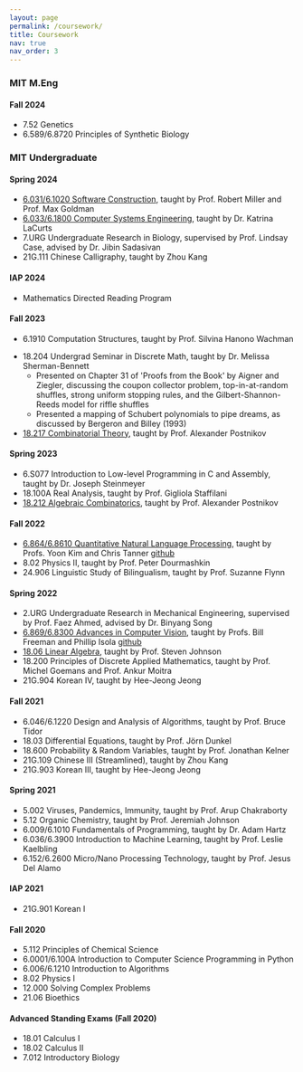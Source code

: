 ```yaml
---
layout: page
permalink: /coursework/
title: Coursework
nav: true
nav_order: 3
---
```


### MIT M.Eng
#### Fall 2024
* 7.52 Genetics
* 6.589/6.8720 Principles of Synthetic Biology

### MIT Undergraduate
#### Spring 2024
* [6.031/6.1020 Software Construction](https://web.mit.edu/6.102/www/sp24/), taught by Prof. Robert Miller and Prof. Max Goldman
* [6.033/6.1800 Computer Systems Engineering](https://web.mit.edu/6.1800/www/), taught by Dr. Katrina LaCurts
* 7.URG Undergraduate Research in Biology, supervised by Prof. Lindsay Case, advised by Dr. Jibin Sadasivan
* 21G.111 Chinese Calligraphy, taught by Zhou Kang

#### IAP 2024
* Mathematics Directed Reading Program
  <!-- * Discussing [Parametrized Algorithms](https://books.google.com/books/about/Parameterized_Algorithms.html?id=Frg0CgAAQBAJ&source=kp_book_description), presented on Chapters 2 and 5 with Alek Westover and Tomasz &#x015A;alusarczyk [slides](https://saqzhao.github.io/assets/pdf/DRP_2024_Presentation.pdf) -->

#### Fall 2023
* 6.1910 Computation Structures, taught by Prof. Silvina Hanono Wachman
<!-- * [6.867/6.7900 Machine Learning](https://gradml.mit.edu/), taught by Profs. Pulkit Agrawal, Stephen Bates, Tommi Jaakali, Shen Shen [Term Paper](https://saqzhao.github.io/assets/pdf/6_867_Term_Paper.pdf) -->
* 18.204 Undergrad Seminar in Discrete Math, taught by Dr. Melissa Sherman-Bennett
  * Presented on Chapter 31 of 'Proofs from the Book' by Aigner and Ziegler, discussing the coupon collector problem, top-in-at-random shuffles, strong uniform stopping rules, and the Gilbert-Shannon-Reeds model for riffle shuffles
  * Presented a mapping of Schubert polynomials to pipe dreams, as discussed by Bergeron and Billey (1993) 
  <!-- * [Term paper](https://saqzhao.github.io/assets/pdf/18_204-Term-Paper.pdf) studying relationship between pipedreams and bumpless pipedreams -->
* [18.217 Combinatorial Theory](https://math.mit.edu/~apost/courses/18.217/), taught by Prof. Alexander Postnikov

#### Spring 2023
<!-- * 6.4550/21M.385 Interactive Music Systems, taught by Prof. Eran Egozy [github]((https://github.com/saqzhao/Mirror-of-21m.385)) -->
* 6.S077 Introduction to Low-level Programming in C and Assembly, taught by Dr. Joseph Steinmeyer
* 18.100A Real Analysis, taught by Prof. Gigliola Staffilani
* [18.212 Algebraic Combinatorics](https://math.mit.edu/~apost/courses/18.212_2023/), taught by Prof. Alexander Postnikov

#### Fall 2022
* [6.864/6.8610 Quantitative Natural Language Processing](https://mit-6861.github.io/), taught by Profs. Yoon Kim and Chris Tanner [github](https://github.com/saqzhao/Mirror-of-6.8610)
* 8.02 Physics II, taught by Prof. Peter Dourmashkin
* 24.906 Linguistic Study of Bilingualism, taught by Prof. Suzanne Flynn

#### Spring 2022
* 2.URG Undergraduate Research in Mechanical Engineering, supervised by Prof. Faez Ahmed, advised by Dr. Binyang Song
* [6.869/6.8300 Advances in Computer Vision](http://6.869.csail.mit.edu/sp22/index.html), taught by Profs. Bill Freeman and Phillip Isola [github](https://github.com/emilyzfliu/vis-sounds)
* [18.06 Linear Algebra](https://github.com/mitmath/1806/tree/spring22), taught by Prof. Steven Johnson
* 18.200 Principles of Discrete Applied Mathematics, taught by Prof. Michel Goemans and Prof. Ankur Moitra
* 21G.904 Korean IV, taught by Hee-Jeong Jeong

#### Fall 2021
* 6.046/6.1220 Design and Analysis of Algorithms, taught by Prof. Bruce Tidor
* 18.03 Differential Equations, taught by Prof. Jörn Dunkel
* 18.600 Probability & Random Variables, taught by Prof. Jonathan Kelner
* 21G.109 Chinese III (Streamlined), taught by Zhou Kang
* 21G.903 Korean III, taught by Hee-Jeong Jeong

#### Spring 2021
* 5.002 Viruses, Pandemics, Immunity, taught by Prof. Arup Chakraborty
* 5.12 Organic Chemistry, taught by Prof. Jeremiah Johnson
* 6.009/6.1010 Fundamentals of Programming, taught by Dr. Adam Hartz
* 6.036/6.3900 Introduction to Machine Learning, taught by Prof. Leslie Kaelbling
* 6.152/6.2600 Micro/Nano Processing Technology, taught by Prof. Jesus Del Alamo

#### IAP 2021
* 21G.901 Korean I

#### Fall 2020
* 5.112 Principles of Chemical Science
* 6.0001/6.100A Introduction to Computer Science Programming in Python
* 6.006/6.1210 Introduction to Algorithms
* 8.02 Physics I
* 12.000 Solving Complex Problems
* 21.06 Bioethics

#### Advanced Standing Exams (Fall 2020)
* 18.01 Calculus I
* 18.02 Calculus II
* 7.012 Introductory Biology
